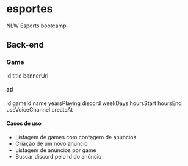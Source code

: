 # esportes
 NLW Esports bootcamp

## Back-end

### Game

id
title
bannerUrl

#### ad

id
gameId
name
yearsPlaying
discord
weekDays
hoursStart
hoursEnd
useVoiceChannel
createAt

#### Casos de uso
  - Listagem de games com contagem de anúncios
  - Criação de um novo anúncio
  - Listagem de anúncios por game
  - Buscar discord pelo Id do anúncio



